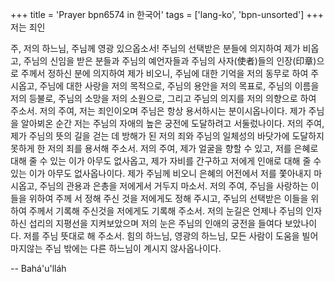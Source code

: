 +++
title = 'Prayer bpn6574 in 한국어'
tags = ['lang-ko', 'bpn-unsorted']
+++
저는 죄인

주, 저의 하느님, 주님께 영광 있으옵소서! 주님의 선택받은 분들에 의지하여 제가 비옵고, 주님의 신임을 받은 분들과 주님의 예언자들과 주님의 사자(使者)들의 인장(印章)으로 주께서 정하신 분에 의지하여 제가 비오니, 주님에 대한 기억을 저의 동무로 하여 주시옵고, 주님에 대한 사랑을 저의 목적으로, 주님의 용안을 저의 목표로, 주님의 이름을 저의 등불로, 주님의 소망을 저의 소원으로, 그리고 주님의 의지를 저의 의향으로 하여 주소서.
저의 주여, 저는 죄인이오며 주님은 항상 용서하시는 분이시옵나이다. 제가 주님을 알아뵈온 순간 저는 주님의 자애의 높은 궁전에 도달하려고 서둘렀나이다. 저의 주여, 제가 주님의 뜻의 길을 걷는 데 방해가 된 저의 죄와 주님의 일체성의 바닷가에 도달하지 못하게 한 저의 죄를 용서해 주소서.
저의 주여, 제가 얼굴을 향할 수 있고, 저를 은혜로 대해 줄 수 있는 이가 아무도 없사옵고, 제가 자비를 간구하고 저에게 인애로 대해 줄 수 있는 이가 아무도 없사옵나이다. 제가 주님께 비오니 은혜의 어전에서 저를 쫓아내지 마시옵고, 주님의 관용과 은총을 저에게서 거두지 마소서. 저의 주여, 주님을 사랑하는 이들을 위하여 주께 서 정해 주신 것을 저에게도 정해 주시고, 주님의 선택받은 이들을 위하여 주께서 기록해 주신것을 저에게도 기록해 주소서. 저의 눈길은 언제나 주님의 인자하신 섭리의 지평선을 지켜보았으며 저의 눈은 주님의 인애의 궁전을 들여다 보았나이다. 저를 주님 뜻대로 해 주소서. 힘의 하느님, 영광의 하느님, 모든 사람이 도움을 빌어 마지않는 주님 밖에는 다른 하느님이 계시지 않사옵나이다.

-- Bahá'u'lláh
